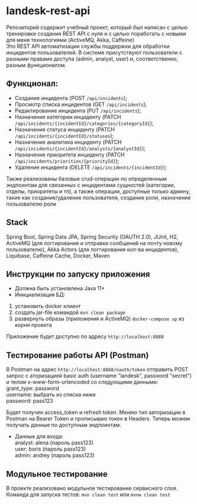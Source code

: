 # landesk-rest-api
Репозиторий содержит учебный проект, который был написан с целью тренировки создания REST API с нуля и с целью поработать с новыми для меня технологиями (ActiveMQ, Akka, Caffeine)  
Это REST API автоматизации службы поддержки для обработки инцидентов пользователей. В системе присутствуют пользователи с разными правами доступа (admin, analyst, user) и, соответственно, разным функционалом.  

## Функционал:
- Создание инцидента (POST ``` /api/incidents ```);  
- Просмотр списка инцидентов (GET ``` /api/incidents ```);  
- Редактирование инцидента (PUT ``` /api/incidents ```);  
- Назначение категории инциденту (PATCH ``` /api/incidents/{incidentId}/categories/{categoryId} ```);  
- Назначения статуса инциденту (PATCH ``` /api/incidents/{incidentId}/statuses ```);  
- Назначение аналитика инциденту (PATCH ``` /api/incidents/{incidentId}/analysts/{analystId} ```);  
- Назначение приоритета инциденту (PATCH ``` /api/incidents/priorities/{priorityId} ```);  
- Удаление инцидента (DELETE ``` /api/incidents/{incidentId} ```);  

Также реализованы базовые crud-операции по определенным эндпоинтам для связанных с инцидентами сущностей (категории, отделы, приоритеты и тп), а также операции, доступные только админу, такие как создание/удаление пользователя, создание роли, назначение пользователю роли      

## Stack
Spring Boot, Spring Data JPA, Spring Security (OAUTH 2.0), JUnit, H2, ActiveMQ (для логгирования и отправки сообщений на почту новому пользователю), Akka Actors (для логгирования кол-ва инцидентов), Liquibase, Caffeine Cache, Docker, Maven

## Инструкции по запуску приложения
- Должна быть установлена Java 11+
- Инициализация БД:
1. установить docker клиент
2. создать jar-file командой ``` mvn clean package ```
3. развернуть образы (приложения и ActiveMQ) ``` docker-compose up ``` из корня проекта

Приложение будет доступно по адресу ``` http://localhost:8888 ```

## Тестирование работы API (Postman)  
В Postman на адрес ``` http://localhost:8888/oauth/token ``` отправить POST запрос с аторизацией basic auth (username "landesk", password "secret") и телом x-www-form-urlencoded со следующими данными:  
grant_type: password  
username: выбрать из списка ниже  
password: pass123  

Будет получен access_token и refresh token. Меняю тип авторизации в Postman на Bearer Token и прописываю токен в Headers. Теперь можем получать данные по доступным эндпоинтам.  

- Данные для входа:  
analyst: alena (пароль pass123)  
user: boris (пароль pass123)  
admin: andrey (пароль pass123)

## Модульное тестирование 
В проекте реализовано модульное тестирование сервисного слоя.  
Команда для запуска тестов: ``` mvn clean test ``` или ``` mvnw clean test ```
